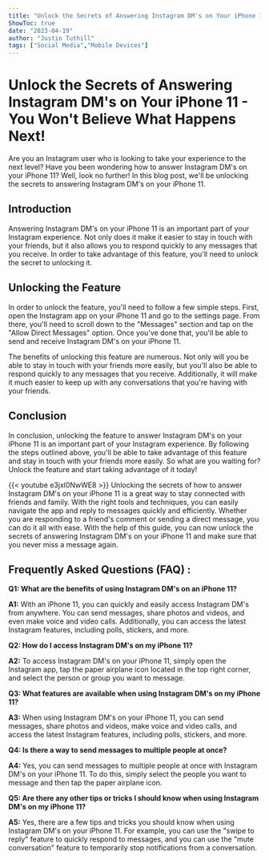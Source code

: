 ```yaml
---
title: "Unlock the Secrets of Answering Instagram DM's on Your iPhone 11 - You Won't Believe What Happens Next!"
ShowToc: true 
date: "2023-04-19"
author: "Justin Tuthill" 
tags: ["Social Media","Mobile Devices"]
---
```

# Unlock the Secrets of Answering Instagram DM's on Your iPhone 11 - You Won't Believe What Happens Next!

Are you an Instagram user who is looking to take your experience to the next level? Have you been wondering how to answer Instagram DM's on your iPhone 11? Well, look no further! In this blog post, we'll be unlocking the secrets to answering Instagram DM's on your iPhone 11. 

## Introduction

Answering Instagram DM's on your iPhone 11 is an important part of your Instagram experience. Not only does it make it easier to stay in touch with your friends, but it also allows you to respond quickly to any messages that you receive. In order to take advantage of this feature, you'll need to unlock the secret to unlocking it. 

## Unlocking the Feature

In order to unlock the feature, you'll need to follow a few simple steps. First, open the Instagram app on your iPhone 11 and go to the settings page. From there, you'll need to scroll down to the "Messages" section and tap on the "Allow Direct Messages" option. Once you've done that, you'll be able to send and receive Instagram DM's on your iPhone 11. 

The benefits of unlocking this feature are numerous. Not only will you be able to stay in touch with your friends more easily, but you'll also be able to respond quickly to any messages that you receive. Additionally, it will make it much easier to keep up with any conversations that you're having with your friends. 

## Conclusion

In conclusion, unlocking the feature to answer Instagram DM's on your iPhone 11 is an important part of your Instagram experience. By following the steps outlined above, you'll be able to take advantage of this feature and stay in touch with your friends more easily. So what are you waiting for? Unlock the feature and start taking advantage of it today!

{{< youtube e3jxl0NwWE8 >}} 
Unlocking the secrets of how to answer Instagram DM's on your iPhone 11 is a great way to stay connected with friends and family. With the right tools and techniques, you can easily navigate the app and reply to messages quickly and efficiently. Whether you are responding to a friend's comment or sending a direct message, you can do it all with ease. With the help of this guide, you can now unlock the secrets of answering Instagram DM's on your iPhone 11 and make sure that you never miss a message again.

## Frequently Asked Questions (FAQ) :
**Q1: What are the benefits of using Instagram DM's on an iPhone 11?**

**A1:** With an iPhone 11, you can quickly and easily access Instagram DM's from anywhere. You can send messages, share photos and videos, and even make voice and video calls. Additionally, you can access the latest Instagram features, including polls, stickers, and more. 

**Q2: How do I access Instagram DM's on my iPhone 11?**

**A2:** To access Instagram DM's on your iPhone 11, simply open the Instagram app, tap the paper airplane icon located in the top right corner, and select the person or group you want to message. 

**Q3: What features are available when using Instagram DM's on my iPhone 11?**

**A3:** When using Instagram DM's on your iPhone 11, you can send messages, share photos and videos, make voice and video calls, and access the latest Instagram features, including polls, stickers, and more. 

**Q4: Is there a way to send messages to multiple people at once?**

**A4:** Yes, you can send messages to multiple people at once with Instagram DM's on your iPhone 11. To do this, simply select the people you want to message and then tap the paper airplane icon. 

**Q5: Are there any other tips or tricks I should know when using Instagram DM's on my iPhone 11?**

**A5:** Yes, there are a few tips and tricks you should know when using Instagram DM's on your iPhone 11. For example, you can use the "swipe to reply" feature to quickly respond to messages, and you can use the "mute conversation" feature to temporarily stop notifications from a conversation.




